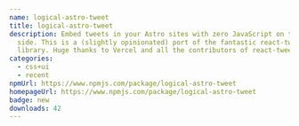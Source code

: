```yaml
---
name: logical-astro-tweet
title: logical-astro-tweet
description: Embed tweets in your Astro sites with zero JavaScript on the client
  side. This is a (slightly opinionated) port of the fantastic react-tweet
  library. Huge thanks to Vercel and all the contributors of react-tweet.
categories:
  - css+ui
  - recent
npmUrl: https://www.npmjs.com/package/logical-astro-tweet
homepageUrl: https://www.npmjs.com/package/logical-astro-tweet
badge: new
downloads: 42
---
```

